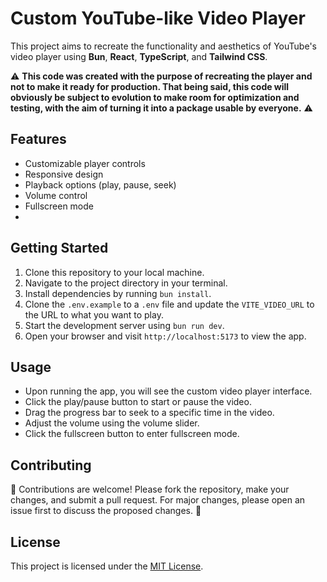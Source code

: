 # Custom YouTube-like Video Player

This project aims to recreate the functionality and aesthetics of YouTube's video player using **Bun**, **React**, **TypeScript**, and **Tailwind CSS**.

⚠️ **This code was created with the purpose of recreating the player and not to make it ready for production. That being said, this code will obviously be subject to evolution to make room for optimization and testing, with the aim of turning it into a package usable by everyone.** ⚠️

## Features
- Customizable player controls
- Responsive design
- Playback options (play, pause, seek)
- Volume control
- Fullscreen mode
- 
## Getting Started
1. Clone this repository to your local machine.
2. Navigate to the project directory in your terminal.
3. Install dependencies by running `bun install`.
4. Clone the `.env.example` to a `.env` file and update the `VITE_VIDEO_URL` to the URL to what you want to play.
5. Start the development server using `bun run dev`.
6. Open your browser and visit `http://localhost:5173` to view the app.

## Usage
- Upon running the app, you will see the custom video player interface.
- Click the play/pause button to start or pause the video.
- Drag the progress bar to seek to a specific time in the video.
- Adjust the volume using the volume slider.
- Click the fullscreen button to enter fullscreen mode.

## Contributing
🙏 Contributions are welcome! Please fork the repository, make your changes, and submit a pull request. For major changes, please open an issue first to discuss the proposed changes. 🙏 

## License
This project is licensed under the [MIT License](LICENSE).

